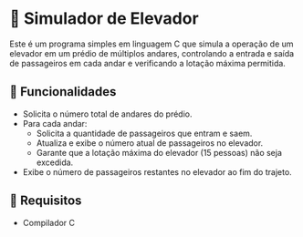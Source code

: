 

# 🚀 Simulador de Elevador

Este é um programa simples em linguagem C que simula a operação de um elevador em um prédio de múltiplos andares, controlando a entrada e saída de passageiros em cada andar e verificando a lotação máxima permitida.

## 🧠 Funcionalidades

- Solicita o número total de andares do prédio.
- Para cada andar:
  - Solicita a quantidade de passageiros que entram e saem.
  - Atualiza e exibe o número atual de passageiros no elevador.
  - Garante que a lotação máxima do elevador (15 pessoas) não seja excedida.
- Exibe o número de passageiros restantes no elevador ao fim do trajeto.

## 📌 Requisitos

- Compilador C
